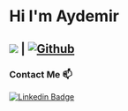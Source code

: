# Hi I'm Aydemir
## ![](https://visitor-badge.laobi.icu/badge?page_id=Aydemirozcan.Aydemir-zcan) **|** [![Github](https://img.shields.io/github/followers/Aydemirozcan?label=Follow&style=social)](https://github.com/Aydemirozcan)
### Contact Me 📫
  [![Linkedin Badge](https://img.shields.io/badge/aydemirözcan-follow%20on%20linkedin-black?style=for-the-badge&logo=linkedin)](https://www.linkedin.com/in/aydemirözcan/) 

<!--
**Aydemirozcan/Aydemirozcan** is a ✨ _special_ ✨ repository because its `README.md` (this file) appears on your GitHub profile.

Here are some ideas to get you started:

- 🌱 I’m currently learning .NET
- 👯 I’m looking to collaborate on ....
- 💬 Ask me about ...
- 📫 How to reach me: ...
- 😄 Pronouns: ...
- ⚡ Fun fact: ...
-->

